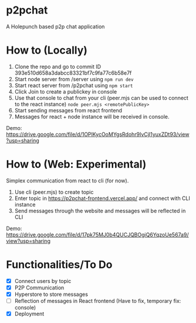 # p2pchat
A Holepunch based p2p chat application

# How to (Locally)
1. Clone the repo and go to commit ID 393e510d658a3dabcc83321bf7c9fa77c6b58e7f
1. Start node server from /server using ` npm run dev `
1. Start react server from /p2pchat using `npm start`
1. Click Join to create a publickey in console
1. Use that console to chat from your cli (peer.mjs can be used to connect to the react instance) `node peer.mjs <remotePublicKey>`
1. Start sending messages from react frontend
1. Messages for react + node instance will be received in console.

Demo: https://drive.google.com/file/d/1OPlKycOoMYgsRdohr9IvCjI1yuxZDt93/view?usp=sharing

# How to (Web: Experimental)

Simplex communication from react to cli (for now).

1. Use cli (peer.mjs) to create topic
2. Enter topic in https://p2pchat-frontend.vercel.app/ and connect with CLI instance
3. Send messages through the website and messages will be reflected in CLI

Demo: https://drive.google.com/file/d/17pk75MJ0b4QUCJQBOgiQ6YqzoUe567a9/view?usp=sharing

# Functionalities/To Do
- [X] Connect users by topic
- [X] P2P Communication
- [X] Hyperstore to store messages
- [ ] Reflection of messages in React frontend (Have to fix, temporary fix: console)
- [X] Deployment
